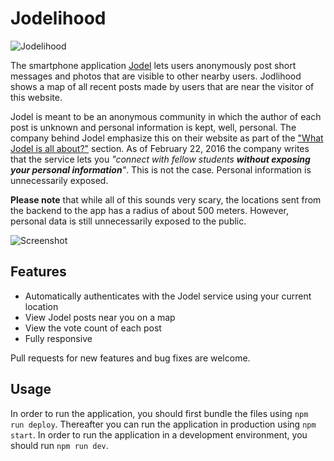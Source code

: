 # Jodelihood

![Jodelihood](https://raw.githubusercontent.com/simonbs/jodelihood/master/logo.png)

The smartphone application [Jodel](https://jodel-app.com) lets users anonymously post short messages and photos that are visible to other nearby users. Jodlihood shows a map of all recent posts made by users that are near the visitor of this website.

Jodel is meant to be an anonymous community in which the author of each post is unknown and personal information is kept, well, personal. The company behind Jodel emphasize this on their website as part of the ["What Jodel is all about?"](https://jodel-app.com/whats-jodel/) section. As of February 22, 2016 the company writes that the service lets you *"connect with fellow students **without exposing your personal information**"*. This is not the case. Personal information is unnecessarily exposed.

**Please note** that while all of this sounds very scary, the locations sent from the backend to the app has a radius of about 500 meters. However, personal data is still unnecessarily exposed to the public.
  
![Screenshot](https://raw.githubusercontent.com/simonbs/jodelihood/master/screenshot.png)

## Features

- Automatically authenticates with the Jodel service using your current location
- View Jodel posts near you on a map
- View the vote count of each post
- Fully responsive

Pull requests for new features and bug fixes are welcome.

## Usage

In order to run the application, you should first bundle the files using `npm run deploy`. Thereafter you can run the application in production using `npm start`. In order to run the application in a development environment, you should run `npm run dev`.
